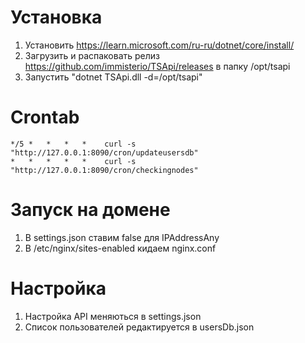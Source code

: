 # Установка
1. Установить https://learn.microsoft.com/ru-ru/dotnet/core/install/
2. Загрузить и распаковать релиз https://github.com/immisterio/TSApi/releases в папку /opt/tsapi
3. Запустить "dotnet TSApi.dll -d=/opt/tsapi"


# Crontab
```
*/5 *   *   *   *    curl -s "http://127.0.0.1:8090/cron/updateusersdb"
*   *   *   *   *    curl -s "http://127.0.0.1:8090/cron/checkingnodes"
```


# Запуск на домене
1. В settings.json ставим false для IPAddressAny
2. В /etc/nginx/sites-enabled кидаем nginx.conf


# Настройка
1. Настройка API меняються в settings.json
2. Список пользователей редактируется в usersDb.json
